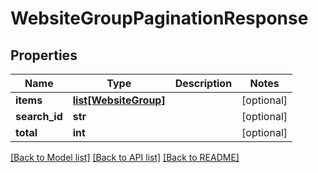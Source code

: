 # WebsiteGroupPaginationResponse

## Properties
Name | Type | Description | Notes
------------ | ------------- | ------------- | -------------
**items** | [**list[WebsiteGroup]**](WebsiteGroup.md) |  | [optional] 
**search_id** | **str** |  | [optional] 
**total** | **int** |  | [optional] 

[[Back to Model list]](../README.md#documentation-for-models) [[Back to API list]](../README.md#documentation-for-api-endpoints) [[Back to README]](../README.md)


